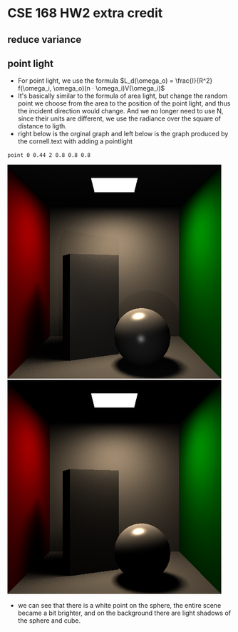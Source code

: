 # CSE 168 HW2 extra credit

## reduce variance





## point light
- For point light, we use the formula $L_d(\omega_o) = \frac{I}{R^2} f(\omega_i, \omega_o)(n · \omega_i)V(\omega_i)$
- It's basically similar to the formula of area light, but change the random point we choose from the area to the position of the point light, and thus the incident direction would change. And we no longer need to use N, since their units are different, we use the radiance over the square of distance to ligth.
- right below is the orginal graph and left below is the graph produced by the cornell.text with adding a pointlight
```
point 0 0.44 2 0.8 0.8 0.8
```
![Image](cornell_point.png)
![Image](cornell.png)

- we can see that there is a white point on the sphere, the entire scene became a bit brighter, and on the background there are light shadows of the sphere and cube.
